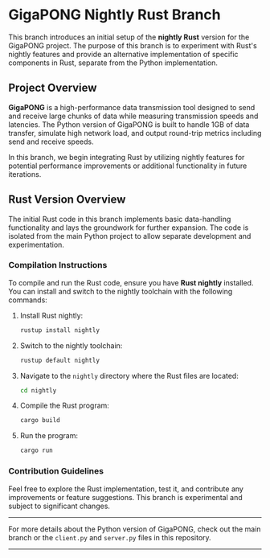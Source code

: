 # GigaPONG Nightly Rust Branch

This branch introduces an initial setup of the **nightly Rust** version for the GigaPONG project. The purpose of this branch is to experiment with Rust's nightly features and provide an alternative implementation of specific components in Rust, separate from the Python implementation.

## Project Overview

**GigaPONG** is a high-performance data transmission tool designed to send and receive large chunks of data while measuring transmission speeds and latencies. The Python version of GigaPONG is built to handle 1GB of data transfer, simulate high network load, and output round-trip metrics including send and receive speeds.

In this branch, we begin integrating Rust by utilizing nightly features for potential performance improvements or additional functionality in future iterations.

## Rust Version Overview

The initial Rust code in this branch implements basic data-handling functionality and lays the groundwork for further expansion. The code is isolated from the main Python project to allow separate development and experimentation.

### Compilation Instructions

To compile and run the Rust code, ensure you have **Rust nightly** installed. You can install and switch to the nightly toolchain with the following commands:

1. Install Rust nightly:
   ```bash
   rustup install nightly
   ```

2. Switch to the nightly toolchain:
   ```bash
   rustup default nightly
   ```

3. Navigate to the `nightly` directory where the Rust files are located:
   ```bash
   cd nightly
   ```

4. Compile the Rust program:
   ```bash
   cargo build
   ```

5. Run the program:
   ```bash
   cargo run
   ```

### Contribution Guidelines

Feel free to explore the Rust implementation, test it, and contribute any improvements or feature suggestions. This branch is experimental and subject to significant changes.

---

For more details about the Python version of GigaPONG, check out the main branch or the `client.py` and `server.py` files in this repository.

---